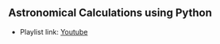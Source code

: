 ## Astronomical Calculations using Python

- Playlist link: <a href="https://youtube.com/playlist?list=PL6OmMAVpryr4SpyUxvV08_WUd_uoYSAjq&feature=shared">Youtube</a>
